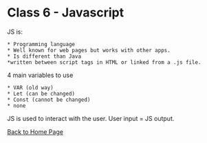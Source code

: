 # Class 6 - Javascript

JS is:

    * Programming language
    * Well known for web pages but works with other apps.
    * Is different than Java
    *written between script tags in HTML or linked from a .js file.

4 main variables to use

    * VAR (old way)
    * Let (can be changed)
    * Const (cannot be changed)
    * none

JS is used to interact with the user. User input = JS output.

[Back to Home Page](/README.md)
